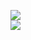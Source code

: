 [![](https://img.shields.io/badge/Made%20With-Github%20Spray-lightgrey.svg?style=for-the-badge&logo=github)](https://github.com/Annihil/github-spray#23492)  
[![](https://i.imgur.com/2DrTn0Z.gif)](https://github.com/Annihil/github-spray)